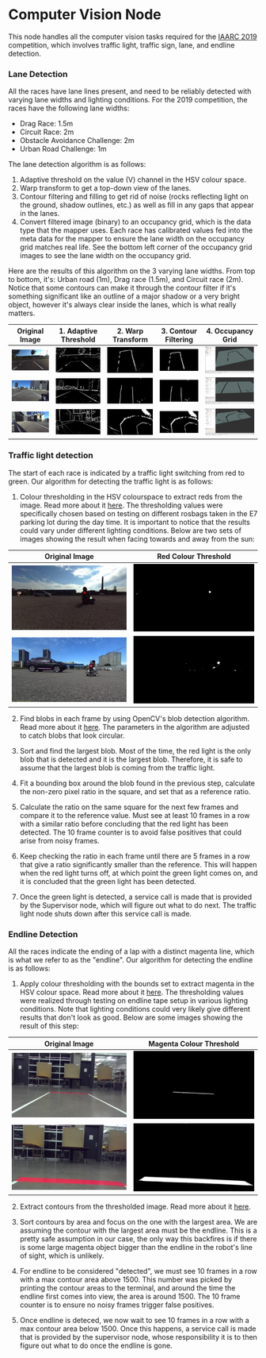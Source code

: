 Computer Vision Node
=========

This node handles all the computer vision tasks required for the [IAARC 2019](https://iarrc.org/) competition, which involves traffic light, traffic sign, lane, and endline detection.

### Lane Detection
All the races have lane lines present, and need to be reliably detected with varying lane widths and lighting conditions. For the 2019 competition, the races have the following lane widths:

* Drag Race: 1.5m
* Circuit Race: 2m
* Obstacle Avoidance Challenge: 2m
* Urban Road Challenge: 1m

The lane detection algorithm is as follows:

1. Adaptive threshold on the value (V) channel in the HSV colour space.
2. Warp transform to get a top-down view of the lanes.
3. Contour filtering and filling to get rid of noise (rocks reflecting light on the ground, shadow outlines, etc.) as well as fill in any gaps that appear in the lanes.
4. Convert filtered image (binary) to an occupancy grid, which is the data type that the mapper uses. Each race has calibrated values fed into the meta data for the mapper to ensure the lane width on the occupancy grid matches real life. See the bottom left corner of the occupancy grid images to see the lane width on the occupancy grid.

Here are the results of this algorithm on the 3 varying lane widths. From top to bottom, it's: Urban road (1m), Drag race (1.5m), and Circuit race (2m). Notice that some contours can make it through the contour filter if it's something significant like an outline of a major shadow or a very bright object, however it's always clear inside the lanes, which is what really matters.

| Original Image | 1. Adaptive Threshold | 2. Warp Transform | 3. Contour Filtering | 4. Occupancy Grid |
| -------------- | --------------------- | ----------------- | -------------------- | ----------------- |
| ![](images/lane_detection/urban_road/original.jpg) | ![](images/lane_detection/urban_road/threshold.jpg) | ![](images/lane_detection/urban_road/warp.jpg) | ![](images/lane_detection/urban_road/filtered.jpg) | ![](images/lane_detection/urban_road/occupancy.png) |
| ![](images/lane_detection/drag_race/original.jpg) | ![](images/lane_detection/drag_race/threshold.jpg) | ![](images/lane_detection/drag_race/warp.jpg) | ![](images/lane_detection/drag_race/filtered.jpg) | ![](images/lane_detection/drag_race/occupancy.png) |
| ![](images/lane_detection/circuit_race/original.jpg) | ![](images/lane_detection/circuit_race/threshold.jpg) | ![](images/lane_detection/circuit_race/warp.jpg) | ![](images/lane_detection/circuit_race/filtered.jpg) | ![](images/lane_detection/circuit_race/occupancy.png) |

### Traffic light detection
The start of each race is indicated by a traffic light switching from red to green. Our algorithm for detecting the traffic light is as follows:

1. Colour thresholding in the HSV colourspace to extract reds from the image. Read more about it [here](https://docs.opencv.org/3.4/da/d97/tutorial_threshold_inRange.html). The thresholding values were specifically chosen based on testing on different rosbags taken in the E7 parking lot during the day time. It is important to notice that the results could vary under different lighting conditions. Below are two sets of images showing the result when facing towards and away from the sun:

Original Image                 |  Red Colour Threshold
:-----------------------------:|:----------------------------------:
![](images/trafficLight1.jpg)  |  ![](images/trafficLight1_thre.png)
![](images/trafficLight2.jpg)  |  ![](images/trafficLight2_thre.png)

2. Find blobs in each frame by using OpenCV's blob detection algorithm. Read more about it [here](https://www.learnopencv.com/blob-detection-using-opencv-python-c/). The parameters in the algorithm are adjusted to catch blobs that look circular.

3. Sort and find the largest blob. Most of the time, the red light is the only blob that is detected and it is the largest blob. Therefore, it is safe to assume that the largest blob is coming from the traffic light.

4. Fit a bounding box around the blob found in the previous step, calculate the non-zero pixel ratio in the square, and set that as a reference ratio. 

5. Calculate the ratio on the same square for the next few frames and compare it to the reference value. Must see at least 10 frames in a row with a similar ratio before concluding that the red light has been detected. The 10 frame counter is to avoid false positives that could arise from noisy frames.

6. Keep checking the ratio in each frame until there are 5 frames in a row that give a ratio significantly smaller than the reference. This will happen when the red light turns off, at which point the green light comes on, and it is concluded that the green light has been detected.

7.	Once the green light is detected, a service call is made that is provided by the Supervisor node, which will figure out what to do next. The traffic light node shuts down after this service call is made.

### Endline Detection
All the races indicate the ending of a lap with a distinct magenta line, which is what we refer to as the "endline". Our algorithm for detecting the endline is as follows:

1. Apply colour thresholding with the bounds set to extract magenta in the HSV colour space. Read more about it [here](https://docs.opencv.org/3.4/da/d97/tutorial_threshold_inRange.html). The thresholding values were realized through testing on endline tape setup in various lighting conditions. Note that lighting conditions could very likely give different results that don't look as good. Below are some images showing the result of this step:

Original Image                              |  Magenta Colour Threshold
:------------------------------------------:|:------------------------------------------------:
![](images/endline_detection/endline1.jpg)  |  ![](images/endline_detection/endline1_thres.jpg)
![](images/endline_detection/endline2.jpg)  |  ![](images/endline_detection/endline2_thres.jpg)

2. Extract contours from the thresholded image. Read more about it [here](https://docs.opencv.org/3.4/d4/d73/tutorial_py_contours_begin.html).

3. Sort contours by area and focus on the one with the largest area. We are assuming the contour with the largest area must be the endline. This is a pretty safe assumption in our case, the only way this backfires is if there is some large magenta object bigger than the endline in the robot's line of sight, which is unlikely.

4. For endline to be considered "detected", we must see 10 frames in a row with a max contour area above 1500. This number was picked by printing the contour areas to the terminal, and around the time the endline first comes into view, the area is around 1500. The 10 frame counter is to ensure no noisy frames trigger false positives.

5. Once endline is deteced, we now wait to see 10 frames in a row with a max contour area below 1500. Once this happens, a service call is made that is provided by the supervisor node, whose responsibility it is to then figure out what to do once the endline is gone. 
